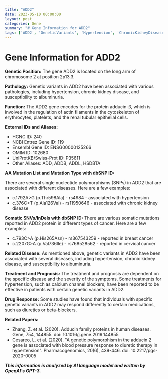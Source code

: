 ```yaml
---
title: "ADD2"
date: 2023-05-10 00:00:00
layout: post
categories: Gene
summary: "# Gene Information for ADD2"
tags: ['ADD2', 'GeneticVariants', 'Hypertension', 'ChronicKidneyDisease', 'DrugResponse', 'Cytoskeleton', 'ActinFilaments', 'SomaticMutations']
---
```


# Gene Information for ADD2

**Genetic Position:** The gene ADD2 is located on the long arm of chromosome 2 at position 2p13.3. 

**Pathology:** Genetic variants in ADD2 have been associated with various pathologies, including hypertension, chronic kidney disease, and susceptibility to albuminuria.

**Function:** The ADD2 gene encodes for the protein adducin-β, which is involved in the regulation of actin filaments in the cytoskeleton of erythrocytes, platelets, and the renal tubular epithelial cells. 

**External IDs and Aliases:**

- HGNC ID: 240
- NCBI Entrez Gene ID: 119
- Ensembl Gene ID: ENSG00000125266
- OMIM ID: 102680
- UniProtKB/Swiss-Prot ID: P35611
- Other Aliases: ADD, ADDB, ADDL, HSDBTA 

**AA Mutation List and Mutation Type with dbSNP ID:** 

There are several single nucleotide polymorphisms (SNPs) in ADD2 that are associated with different diseases. Here are a few examples: 

- c.1792A>G (p.Thr598Ala) - rs4984 - associated with hypertension 
- c.376C>T (p.Ala126Val) - rs11950646 - associated with chronic kidney disease

**Somatic SNVs/InDels with dbSNP ID:** There are various somatic mutations reported in ADD2 protein in different types of cancer. Here are a few examples: 

- c.793C>A (p.His265Asn) - rs367543259 - reported in breast cancer
- c.2207G>A (p.Val736Ile) - rs768528562 - reported in cervical cancer

**Related Disease:** As mentioned above, genetic variants in ADD2 have been associated with several diseases, including hypertension, chronic kidney disease, and susceptibility to albuminuria.

**Treatment and Prognosis:** The treatment and prognosis are dependent on the specific disease and the severity of the symptoms. Some treatments for hypertension, such as calcium channel blockers, have been reported to be effective in patients with certain genetic variants in ADD2.

**Drug Response:** Some studies have found that individuals with specific genetic variants in ADD2 may respond differently to certain medications, such as diuretics or beta-blockers.

**Related Papers:** 

- Zhang, Z. et al. (2020). Adducin family proteins in human diseases. Gene, 754, 144855. doi: 10.1016/j.gene.2019.144855
- Cesareo, L. et al. (2020). "A genetic polymorphism in the adducin 2 gene is associated with blood pressure response to diuretic therapy in hypertension". Pharmacogenomics, 20(6), 439-446. doi: 10.2217/pgs-2020-0005

**_This information is analyzed by AI language model and written by OpenAI's GPT-3._**